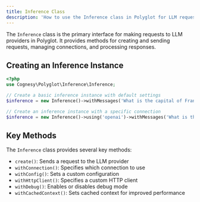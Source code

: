 ```yaml
---
title: Inference Class
description: 'How to use the Inference class in Polyglot for LLM requests'
---
```


The `Inference` class is the primary interface for making requests to LLM providers in Polyglot.
It provides methods for creating and sending requests, managing connections, and processing
responses.


## Creating an Inference Instance

```php
<?php
use Cognesy\Polyglot\Inference\Inference;

// Create a basic inference instance with default settings
$inference = new Inference()->withMessages('What is the capital of France?')->get();

// Create an inference instance with a specific connection
$inference = new Inference()->using('openai')->withMessages('What is the capital of France?')->get();
```


## Key Methods

The `Inference` class provides several key methods:

- `create()`: Sends a request to the LLM provider
- `withConnection()`: Specifies which connection to use
- `withConfig()`: Sets a custom configuration
- `withHttpClient()`: Specifies a custom HTTP client
- `withDebug()`: Enables or disables debug mode
- `withCachedContext()`: Sets cached context for improved performance
